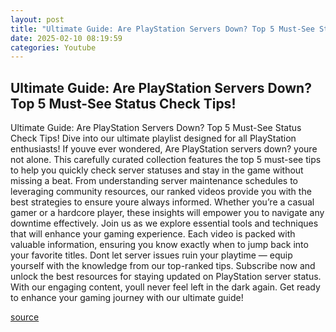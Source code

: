 ```yaml
---
layout: post
title: "Ultimate Guide: Are PlayStation Servers Down? Top 5 Must-See Status Check Tips!"
date: 2025-02-10 08:19:59
categories: Youtube
---
```


## Ultimate Guide: Are PlayStation Servers Down? Top 5 Must-See Status Check Tips!

Ultimate Guide: Are PlayStation Servers Down? Top 5 Must-See Status Check Tips!
Dive into our ultimate playlist designed for all PlayStation enthusiasts! If youve ever wondered, Are PlayStation servers down? youre not alone. This carefully curated collection features the top 5 must-see tips to help you quickly check server statuses and stay in the game without missing a beat.
From understanding server maintenance schedules to leveraging community resources, our ranked videos provide you with the best strategies to ensure youre always informed. Whether you’re a casual gamer or a hardcore player, these insights will empower you to navigate any downtime effectively.
Join us as we explore essential tools and techniques that will enhance your gaming experience. Each video is packed with valuable information, ensuring you know exactly when to jump back into your favorite titles. Dont let server issues ruin your playtime — equip yourself with the knowledge from our top-ranked tips.
Subscribe now and unlock the best resources for staying updated on PlayStation server status. With our engaging content, youll never feel left in the dark again. Get ready to enhance your gaming journey with our ultimate guide!

[source](https://www.youtube.com/playlist?list=PLRzD5R_wu8BZgibl84Sv7daiHXBpViB4B)